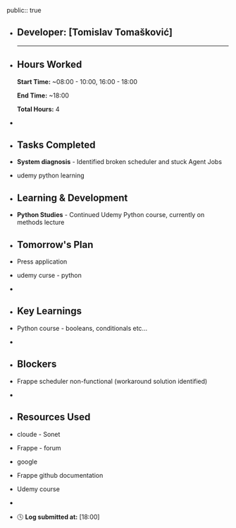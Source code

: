 public:: true

- ## Developer: [Tomislav Tomašković]
  
  ---
- ## **Hours Worked**
  
  **Start Time:** ~08:00 - 10:00, 16:00 - 18:00
  
  **End Time:** ~18:00
  
  **Total Hours:** 4
-
- ## **Tasks Completed**
- **System diagnosis** - Identified broken scheduler and stuck Agent Jobs
- udemy python learning
- ## **Learning & Development**
- **Python Studies** - Continued Udemy Python course, currently on methods lecture
- ## **Tomorrow's Plan**
- Press application
- udemy curse - python
-
- ## **Key Learnings**
- Python course - booleans, conditionals etc...
-
- ## **Blockers**
- Frappe scheduler non-functional (workaround solution identified)
-
- ## **Resources Used**
- cloude - Sonet
- Frappe - forum
- google
- Frappe github documentation
- Udemy course
-
- 🕓 **Log submitted at:** [18:00]